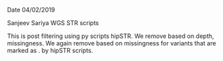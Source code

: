 Date 04/02/2019

Sanjeev Sariya
WGS STR scripts

This is post filtering using py scripts hipSTR.
We remove based on depth, missingness.
We again remove based on missingness for variants that are marked as . by hipSTR scripts. 
 